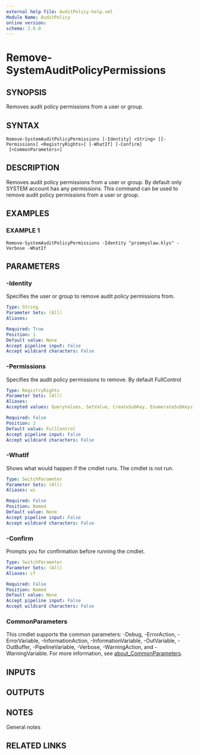 ```yaml
---
external help file: AuditPolicy-help.xml
Module Name: AuditPolicy
online version:
schema: 2.0.0
---
```


# Remove-SystemAuditPolicyPermissions

## SYNOPSIS
Removes audit policy permissions from a user or group.

## SYNTAX

```
Remove-SystemAuditPolicyPermissions [-Identity] <String> [[-Permissions] <RegistryRights>] [-WhatIf] [-Confirm]
 [<CommonParameters>]
```

## DESCRIPTION
Removes audit policy permissions from a user or group.
By default only SYSTEM account has any permissions.
This command can be used to remove audit policy permissions from a user or group.

## EXAMPLES

### EXAMPLE 1
```
Remove-SystemAuditPolicyPermissions -Identity "przemyslaw.klys" -Verbose -WhatIf
```

## PARAMETERS

### -Identity
Specifies the user or group to remove audit policy permissions from.

```yaml
Type: String
Parameter Sets: (All)
Aliases:

Required: True
Position: 1
Default value: None
Accept pipeline input: False
Accept wildcard characters: False
```

### -Permissions
Specifies the audit policy permissions to remove.
By default FullControl

```yaml
Type: RegistryRights
Parameter Sets: (All)
Aliases:
Accepted values: QueryValues, SetValue, CreateSubKey, EnumerateSubKeys, Notify, CreateLink, Delete, ReadPermissions, WriteKey, ExecuteKey, ReadKey, ChangePermissions, TakeOwnership, FullControl

Required: False
Position: 2
Default value: FullControl
Accept pipeline input: False
Accept wildcard characters: False
```

### -WhatIf
Shows what would happen if the cmdlet runs.
The cmdlet is not run.

```yaml
Type: SwitchParameter
Parameter Sets: (All)
Aliases: wi

Required: False
Position: Named
Default value: None
Accept pipeline input: False
Accept wildcard characters: False
```

### -Confirm
Prompts you for confirmation before running the cmdlet.

```yaml
Type: SwitchParameter
Parameter Sets: (All)
Aliases: cf

Required: False
Position: Named
Default value: None
Accept pipeline input: False
Accept wildcard characters: False
```

### CommonParameters
This cmdlet supports the common parameters: -Debug, -ErrorAction, -ErrorVariable, -InformationAction, -InformationVariable, -OutVariable, -OutBuffer, -PipelineVariable, -Verbose, -WarningAction, and -WarningVariable. For more information, see [about_CommonParameters](http://go.microsoft.com/fwlink/?LinkID=113216).

## INPUTS

## OUTPUTS

## NOTES
General notes

## RELATED LINKS
